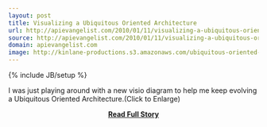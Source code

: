```yaml
---
layout: post
title: Visualizing a Ubiquitous Oriented Architecture
url: http://apievangelist.com/2010/01/11/visualizing-a-ubiquitous-oriented-architecture/
source: http://apievangelist.com/2010/01/11/visualizing-a-ubiquitous-oriented-architecture/
domain: apievangelist.com
image: http://kinlane-productions.s3.amazonaws.com/ubiquitous-oriented-architecture/Ubiquitous Oriented Architecture.jpg
---
```

{% include JB/setup %}<p>I was just playing around with a new visio diagram to help me keep evolving a Ubiquitous Oriented Architecture.(Click to Enlarge)</p>
<center><p><a href="http://apievangelist.com/2010/01/11/visualizing-a-ubiquitous-oriented-architecture/" style='padding:25px; font-sze:18px; font-weight: bold;'>Read Full Story</a></p></center>
